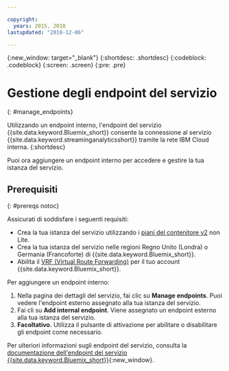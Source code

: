 ```yaml
---

copyright:
  years: 2015, 2018
lastupdated: "2018-12-06"

---
```


<!-- Attribute definitions -->
{:new_window: target="_blank"}
{:shortdesc: .shortdesc}
{:codeblock: .codeblock}
{:screen: .screen}
{:pre: .pre}

# Gestione degli endpoint del servizio
{: #manage_endpoints}

Utilizzando un endpoint interno, l'endpoint del servizio {{site.data.keyword.Bluemix_short}} consente la connessione al servizio {{site.data.keyword.streaminganalyticsshort}} tramite la rete IBM Cloud interna.
{:shortdesc}

Puoi ora aggiungere un endpoint interno per accedere e gestire la tua istanza del servizio.

## Prerequisiti
{: #prereqs notoc}

Assicurati di soddisfare i seguenti requisiti:
- Crea la tua istanza del servizio utilizzando i [piani del contenitore v2](/docs/services/StreamingAnalytics/service_plans.html) non Lite.
- Crea la tua istanza del servizio nelle regioni Regno Unito (Londra) o Germania (Francoforte) di {{site.data.keyword.Bluemix_short}}.
- Abilita il [VRF (Virtual Route Forwarding)](/docs/infrastructure/direct-link/vrf-on-ibm-cloud.html#overview-of-virtual-routing-and-forwarding-vrf-on-ibm-cloud) per il tuo account {{site.data.keyword.Bluemix_short}}.


Per aggiungere un endpoint interno:

1. Nella pagina dei dettagli del servizio, fai clic su **Manage endpoints**. Puoi vedere l'endpoint esterno assegnato alla tua istanza del servizio.
2. Fai cli su **Add internal endpoint**. Viene assegnato un endpoint esterno alla tua istanza del servizio.
3. **Facoltativo.** Utilizza il pulsante di attivazione per abilitare o disabilitare gli endpoint come necessario.


Per ulteriori informazioni sugli endpoint del servizio, consulta la [documentazione dell'endpoint del servizio {{site.data.keyword.Bluemix_short}}](/docs/services/service-endpoint/getting-started.html#about){:new_window}.
